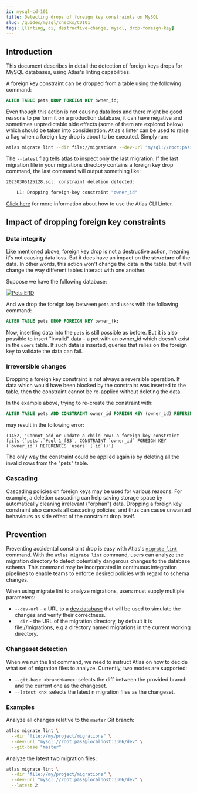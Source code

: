 ```yaml
---
id: mysql-cd-101
title: Detecting drops of foreign key constraints on MySQL
slug: /guides/mysql/checks/CD101
tags: [linting, ci, destructive-change, mysql, drop-foreign-key]
---
```


## Introduction

This document describes in detail the detection of foreign keys drops for MySQL databases, 
using Atlas's linting capabilities.

A foreign key constraint can be dropped from a table using the following command:
```sql
ALTER TABLE pets DROP FOREIGN KEY owner_id;
```

Even though this action is not causing data loss and there might be good reasons to perform it on a production database, it can have negative and sometimes unpredictable side effects (some of them are explored below) which should be taken into consideration.
Atlas's linter can be used to raise a flag when a foreign key drop is about to be executed. Simply run:
```bash
atlas migrate lint --dir file://migrations --dev-url "mysql://root:pass@localhost:3306/dev" --latest 1
```
The `--latest` flag tells atlas to inspect only the last migration. If the last migration file in your migrations directory contains a foreign key drop command, the last command will output something like:

```bash
20230305125128.sql: constraint deletion detected:

	L1: Dropping foreign-key constraint "owner_id"
```

[Click here](/versioned/lint) for more information about how to use the Atlas CLI Linter.

## Impact of dropping foreign key constraints

### Data integrity
Like mentioned above, foreign key drop is not a destructive action, meaning it's not causing data loss. But it does have an impact on the **structure** of the data. In other words, this action won't change the data in the table, but it will change the way different tables interact with one another.

Suppose we have the following database:
<p style={{textAlign: "center"}}><a href="https://gh.atlasgo.cloud/explore/e3d188d0"><img src="https://atlasgo.io/uploads/users-pets.png" alt="Pets ERD"/></a></p>

 And we drop the foreign key between `pets` and `users` with the following command: 

```sql
ALTER TABLE pets DROP FOREIGN KEY owner_fk;
```

Now, inserting data into the `pets` is still possible as before. But it is also possible to insert "invalid" data - a pet with an owner_id which doesn't exist in the `users` table. If such data is inserted, queries that relies on the foreign key to validate the data can fail.


### Irreversible changes
Dropping a foreign key constraint is not always a reversible operation. If data which would have been blocked by the constraint was inserted to the table, then the constraint cannot be re-applied without deleting the data.

In the example above, trying to re-create the constraint with:
```sql
ALTER TABLE pets ADD CONSTRAINT owner_id FOREIGN KEY (owner_id) REFERENCES users (id);
```
may result in the following error:
```
(1452, 'Cannot add or update a child row: a foreign key constraint fails (`pets`.`#sql-1_f83`, CONSTRAINT `owner_id` FOREIGN KEY (`owner_id`) REFERENCES `users` (`id`))')
```

The only way the constraint could be applied again is by deleting all the invalid rows from the "pets" table.

### Cascading
Cascading policies on foreign keys may be used for various reasons. For example, a deletion cascading can help saving storage space by automatically cleaning irrelevant ("orphan") data. Dropping a foreign key constraint also cancels all cascading policies, and thus can cause unwanted behaviours as side effect of the constraint drop itself.

## Prevention

Preventing accidental constraint drop is easy with Atlas's [`migrate lint`](/versioned/lint)
command. With the `atlas migrate lint` command, users can analyze the migration directory to 
detect potentially dangerous changes to the database schema. This command may be 
incorporated in continuous integration pipelines to enable teams to enforce 
desired policies with regard to schema changes.

When using migrate lint to analyze migrations, users must supply multiple parameters:

* `--dev-url` - a URL to a [dev database](/concepts/dev-database) that will be used to simulate the changes and verify their correctness.
* `--dir` - the URL of the migration directory, by default it is file://migrations, e.g a directory named migrations in the current working directory.

### Changeset detection

When we run the lint command, we need to instruct Atlas on how to decide what set of migration files to analyze. 
Currently, two modes are supported:

* `--git-base <branchName>`: selects the diff between the provided branch and the current one as the changeset.
* `--latest <n>`: selects the latest n migration files as the changeset.

### Examples

Analyze all changes relative to the `master` Git branch:

```bash
atlas migrate lint \
  --dir "file://my/project/migrations" \
  --dev-url "mysql://root:pass@localhost:3306/dev" \
  --git-base "master"
```

Analyze the latest two migration files:

```bash
atlas migrate lint \
  --dir "file://my/project/migrations" \
  --dev-url "mysql://root:pass@localhost:3306/dev" \
  --latest 2
```
